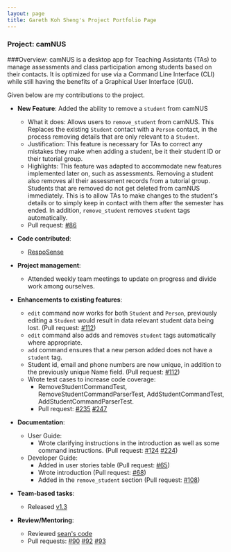 ```yaml
---
layout: page
title: Gareth Koh Sheng's Project Portfolio Page
---
```


### Project: camNUS

###Overview:
camNUS is a desktop app for Teaching Assistants (TAs) to manage assessments and class participation among students based on their contacts. It is optimized for use via a Command Line Interface (CLI) while still having the benefits of a Graphical User Interface (GUI).

Given below are my contributions to the project.

* **New Feature**: Added the ability to remove a `student` from camNUS
    * What it does: Allows users to `remove_student` from camNUS. This Replaces the existing `Student` contact with a 
`Person` contact, in the process removing details that are only relevant to a `Student`.
    * Justification: This feature is necessary for TAs to correct any mistakes they make when adding a student, be it 
  their student ID or their tutorial group.
    * Highlights: This feature was adapted to accommodate new features implemented later on, such as assessments. 
  Removing a student also removes all their assessment records from a tutorial group. Students that are removed do not 
  get deleted from camNUS immediately. This is to allow TAs to make changes to the student's details or to simply keep 
  in contact with them after the semester has ended. In addition, `remove_student` removes `student` tags automatically.
    * Pull request: [#86](https://github.com/AY2122S2-CS2103T-W13-2/tp/pull/86)


* **Code contributed**:
  * [RespoSense](https://nus-cs2103-ay2122s2.github.io/tp-dashboard/?search=garethkoh&breakdown=true&sort=groupTitle&sortWithin=title&since=2022-02-18&timeframe=commit&mergegroup=&groupSelect=groupByRepos&checkedFileTypes=docs~functional-code~test-code~other&tabOpen=true&tabType=zoom&zA=garethkoh&zR=AY2122S2-CS2103T-W13-2%2Ftp%5Bmaster%5D&zACS=106.41666666666667&zS=2022-02-18&zFS=garethkoh&zU=2022-04-08&zMG=false&zFTF=commit&zFGS=groupByRepos&zFR=false)


* **Project management**:
    * Attended weekly team meetings to update on progress and divide work among ourselves.


* **Enhancements to existing features**:
    * `edit` command now works for both `Student` and `Person`, previously editing a `Student` would result in data 
  relevant student data being lost. (Pull request: [#112](https://github.com/AY2122S2-CS2103T-W13-2/tp/pull/112))
    * `edit` command also adds and removes `student` tags automatically where appropriate.
    * `add` command ensures that a new person added does not have a `student` tag.
    * Student id, email and phone numbers are now unique, in addition to the previously unique Name field. 
  (Pull request: [#112](https://github.com/AY2122S2-CS2103T-W13-2/tp/pull/112))
    * Wrote test cases to increase code coverage:
      * RemoveStudentCommandTest, RemoveStudentCommandParserTest, AddStudentCommandTest, AddStudentCommandParserTest.
      * Pull request: [#235](https://github.com/AY2122S2-CS2103T-W13-2/tp/pull/235) 
      [#247](https://github.com/AY2122S2-CS2103T-W13-2/tp/pull/247)


* **Documentation**:
    * User Guide:
        * Wrote clarifying instructions in the introduction as well as some command instructions.
          (Pull request: [#124](https://github.com/AY2122S2-CS2103T-W13-2/tp/pull/124) [#224](https://github.com/AY2122S2-CS2103T-W13-2/tp/pull/224))
    * Developer Guide:
      * Added in user stories table (Pull request: [#65](https://github.com/AY2122S2-CS2103T-W13-2/tp/pull/65))
      * Wrote introduction (Pull request: [#68](https://github.com/AY2122S2-CS2103T-W13-2/tp/pull/68)) 
      * Added in the `remove_student` section (Pull request: [#108](https://github.com/AY2122S2-CS2103T-W13-2/tp/pull/108))


* **Team-based tasks**:
    * Released [v1.3](https://github.com/AY2122S2-CS2103T-W13-2/tp/releases/tag/v1.3) 


* **Review/Mentoring**:
    * Reviewed [sean's code](https://github.com/AY2122S2-CS2103T-W13-2/tp/pulls?q=is%3Apr+is%3Aclosed+author%3Aseanlaiys) 
    * Pull requests: [#90](https://github.com/AY2122S2-CS2103T-W13-2/tp/pull/90) [#92](https://github.com/AY2122S2-CS2103T-W13-2/tp/pull/92) [#93](https://github.com/AY2122S2-CS2103T-W13-2/tp/pull/93)
    
